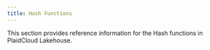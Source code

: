 ```yaml
---
title: Hash Functions
---
```


This section provides reference information for the Hash functions in PlaidCloud Lakehouse.

<IndexOverviewList />